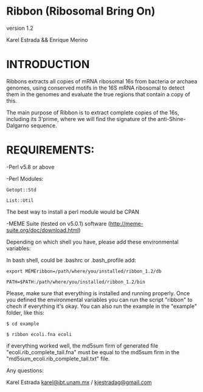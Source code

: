 
# Ribbon (Ribosomal Bring On)

version 1.2

Karel Estrada && Enrique Merino

# INTRODUCTION
Ribbons extracts all copies of mRNA ribosomal 16s from bacteria or archaea genomes, using conserved motifs in the 16S mRNA ribosomal to detect them in the genomes and evaluate the true regions that contain a copy of this.

The main purpose of Ribbon is to extract complete copies of the 16s, including its 3'prime, where we will find the signature of the anti-Shine-Dalgarno sequence.

# REQUIREMENTS:

-Perl v5.8 or above

-Perl Modules: 

    Getopt::Std

    List::Util

The best way to install a perl module would be CPAN

-MEME Suite (tested on v5.0.1) software (http://meme-suite.org/doc/download.html)


Depending on which shell you have, please add these environmental variables:

In bash shell, could be .bashrc or .bash_profile add:

    export MEMEribbon=/path/where/you/installed/ribbon_1.2/db

    PATH=$PATH:/path/where/you/installed/ribbon_1.2/bin


Please, make sure that everything is installed and running properly.
Once you defined the environmental variables you can run the script "ribbon" to chech if everything it's okay. You can also run the example in the "example" folder, like this:


    $ cd example

    $ ribbon ecoli.fna ecoli


if everything worked well, the md5sum firm of generated file "ecoli.rib_complete_tail.fna" must be equal to the md5sum firm in the "md5sum_ecoli.rib_complete_tail.txt" file.


Any questions:

Karel Estrada
karel@ibt.unam.mx / kjestradag@gmail.com
